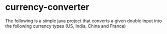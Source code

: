 # currency-converter
The following is a simple java project that converts a given double input into the following currency types (US, India, China and France)
